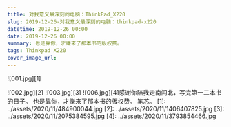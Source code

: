 ```yaml
---
title: 对我意义最深刻的电脑：ThinkPad_X220
slug: 2019-12-26-对我意义最深刻的电脑：thinkpad-x220
datetime: 2019-12-26 00:00
date: 2019-12-26 00:00
summary: 也是靠你，才赚来了那本书的版权费。
tags: Thinkpad X220
cover_image_url: 
---
```

![001.jpg][1]
<!--more-->
![002.jpg][2]
![003.jpg][3]
![006.jpg][4]感谢你陪我走南闯北，写完第一二本书的日子。
也是靠你，才赚来了那本书的版权费。
笔芯。  [1]: ../assets/2020/11/484900044.jpg
  [2]: ../assets/2020/11/1406407825.jpg
  [3]: ../assets/2020/11/2075384595.jpg
  [4]: ../assets/2020/11/3793854466.jpg